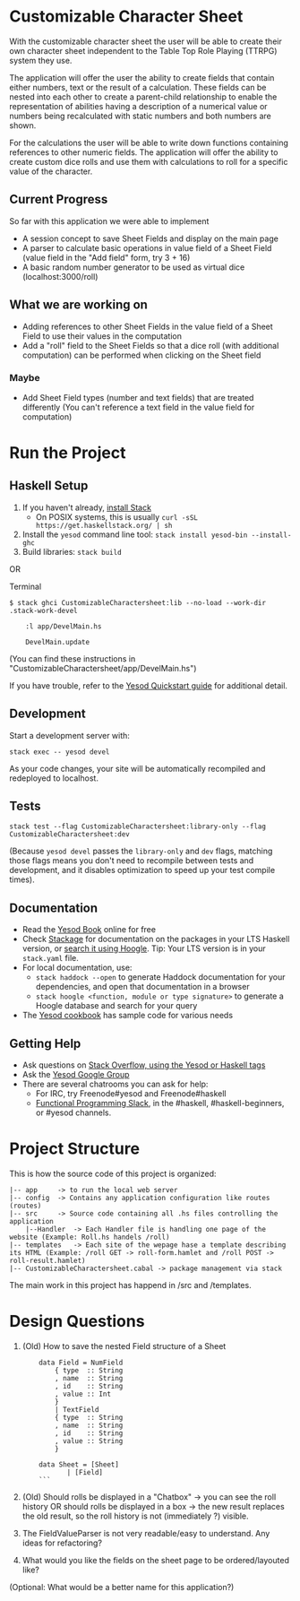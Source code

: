 # Customizable Character Sheet
With the customizable character sheet the user will be able to create their own character sheet independent to the Table Top Role Playing (TTRPG) system they use.

The application will offer the user the ability to create fields that contain either numbers, text or the result of a calculation. 
These fields can be nested into each other to create a parent-child relationship to enable the representation of abilities having a description of a numerical value or numbers being recalculated with static numbers and both numbers are shown.

For the calculations the user will be able to write down functions containing references to other numeric fields.
The application will offer the ability to create custom dice rolls and use them with calculations to roll for a specific value of the character.

## Current Progress
So far with this application we were able to implement
* A session concept to save Sheet Fields and display on the main page
* A parser to calculate basic operations in value field of a Sheet Field (value field in the "Add field" form, try 3 + 16)
* A basic random number generator to be used as virtual dice (localhost:3000/roll)

## What we are working on
* Adding references to other Sheet Fields in the value field of a Sheet Field to use their values in the computation
* Add a "roll" field to the Sheet Fields so that a dice roll (with additional computation) can be performed when clicking on the Sheet field

### Maybe 
* Add Sheet Field types (number and text fields) that are treated differently (You can't reference a text field in the value field for computation)

# Run the Project

## Haskell Setup

1. If you haven't already, [install Stack](https://haskell-lang.org/get-started)
	* On POSIX systems, this is usually `curl -sSL https://get.haskellstack.org/ | sh`
2. Install the `yesod` command line tool: `stack install yesod-bin --install-ghc`
3. Build libraries: `stack build`

OR

Terminal 

```
$ stack ghci CustomizableCharactersheet:lib --no-load --work-dir .stack-work-devel

    :l app/DevelMain.hs
    
    DevelMain.update
```
(You can find these instructions in "CustomizableCharactersheet/app/DevelMain.hs")

If you have trouble, refer to the [Yesod Quickstart guide](https://www.yesodweb.com/page/quickstart) for additional detail.

## Development

Start a development server with:

```
stack exec -- yesod devel
```

As your code changes, your site will be automatically recompiled and redeployed to localhost.

## Tests

```
stack test --flag CustomizableCharactersheet:library-only --flag CustomizableCharactersheet:dev
```

(Because `yesod devel` passes the `library-only` and `dev` flags, matching those flags means you don't need to recompile between tests and development, and it disables optimization to speed up your test compile times).

## Documentation

* Read the [Yesod Book](https://www.yesodweb.com/book) online for free
* Check [Stackage](http://stackage.org/) for documentation on the packages in your LTS Haskell version, or [search it using Hoogle](https://www.stackage.org/lts/hoogle?q=). Tip: Your LTS version is in your `stack.yaml` file.
* For local documentation, use:
	* `stack haddock --open` to generate Haddock documentation for your dependencies, and open that documentation in a browser
	* `stack hoogle <function, module or type signature>` to generate a Hoogle database and search for your query
* The [Yesod cookbook](https://github.com/yesodweb/yesod-cookbook) has sample code for various needs

## Getting Help

* Ask questions on [Stack Overflow, using the Yesod or Haskell tags](https://stackoverflow.com/questions/tagged/yesod+haskell)
* Ask the [Yesod Google Group](https://groups.google.com/forum/#!forum/yesodweb)
* There are several chatrooms you can ask for help:
	* For IRC, try Freenode#yesod and Freenode#haskell
	* [Functional Programming Slack](https://fpchat-invite.herokuapp.com/), in the #haskell, #haskell-beginners, or #yesod channels.

# Project Structure
This is how the source code of this project is organized:

```
|-- app 	-> to run the local web server
|-- config 	-> Contains any application configuration like routes (routes)
|-- src 	-> Source code containing all .hs files controlling the application
	|--Handler 	-> Each Handler file is handling one page of the website (Example: Roll.hs handels /roll)
|-- templates 	-> Each site of the wepage hase a template describing its HTML (Example: /roll GET -> roll-form.hamlet and /roll POST -> roll-result.hamlet)
|-- CustomizableCharactersheet.cabal -> package management via stack
```

The main work in this project has happend in /src and /templates.


# Design Questions
1. (Old) How to save the nested Field structure of a Sheet
	```
		data Field = NumField 
			{ type  :: String
			, name  :: String
			, id    :: String
			, value :: Int   
			}
		    | TextField   
			{ type  :: String
			, name  :: String
			, id    :: String
			, value :: String   
			}

		data Sheet = [Sheet]
			   | [Field]
	    ```

2. (Old) Should rolls be displayed in a "Chatbox" -> you can see the roll history OR should rolls be displayed in a box -> the new result replaces the old result, so the roll history is not (immediately ?) visible.
	    
3. The FieldValueParser is not very readable/easy to understand. Any ideas for refactoring?

4. What would you like the fields on the sheet page to be ordered/layouted like?

(Optional: What would be a better name for this application?)
